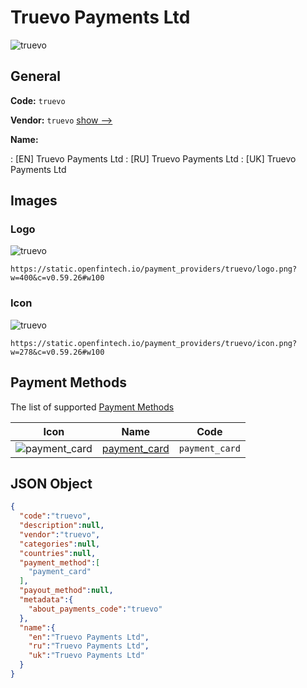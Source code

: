
# Truevo Payments Ltd 
![truevo](https://static.openfintech.io/payment_providers/truevo/logo.png?w=400&c=v0.59.26#w100)  

## General 
 
**Code:** `truevo` 
 
**Vendor:** `truevo` [show -->](/vendors/truevo/) 
 
**Name:** 
 
:	[EN] Truevo Payments Ltd 
:	[RU] Truevo Payments Ltd 
:	[UK] Truevo Payments Ltd 
 

## Images 

### Logo 
 
![truevo](https://static.openfintech.io/payment_providers/truevo/logo.png?w=400&c=v0.59.26#w100)  

```
https://static.openfintech.io/payment_providers/truevo/logo.png?w=400&c=v0.59.26#w100
```  

### Icon 
 
![truevo](https://static.openfintech.io/payment_providers/truevo/icon.png?w=278&c=v0.59.26#w100)  

```
https://static.openfintech.io/payment_providers/truevo/icon.png?w=278&c=v0.59.26#w100
```  

## Payment Methods 
 
The list of supported [Payment Methods](/payment-methods/) 

|Icon|Name|Code| 
|:---:|:---:|:---:| 
|![payment_card](https://static.openfintech.io/payment_methods/payment_card/icon.svg?w=278&c=v0.59.26#w100) |[payment_card](/payment-methods/payment_card/)|`payment_card`| 
 

## JSON Object 

```json
{
  "code":"truevo",
  "description":null,
  "vendor":"truevo",
  "categories":null,
  "countries":null,
  "payment_method":[
    "payment_card"
  ],
  "payout_method":null,
  "metadata":{
    "about_payments_code":"truevo"
  },
  "name":{
    "en":"Truevo Payments Ltd",
    "ru":"Truevo Payments Ltd",
    "uk":"Truevo Payments Ltd"
  }
}
```  
